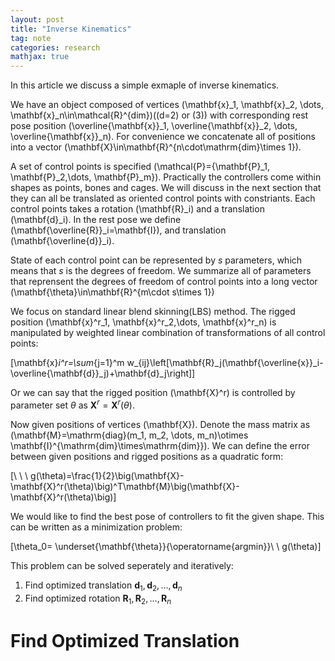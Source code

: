 ```yaml
---
layout: post
title: "Inverse Kinematics"
tag: note
categories: research
mathjax: true
---
```


In this article we discuss a simple exmaple of inverse kinematics.

We have an object composed of vertices \(\mathbf{x}_1, \mathbf{x}_2, \dots, \mathbf{x}_n\in\mathcal{R}^{dim}\)(\(d=2\) or \(3\)) with corresponding rest pose position \(\overline{\mathbf{x}}_1, \overline{\mathbf{x}}_2, \dots, \overline{\mathbf{x}}_n\). For convenience we concatenate all of positions into a vector \(\mathbf{X}\in\mathbf{R}^{n\cdot\mathrm{dim}\times 1}\). 

A set of control points is specified \(\mathcal{P}=\{\mathbf{P}_1, \mathbf{P}_2,\dots, \mathbf{P}_m\}\). Practically the controllers come within shapes as points, bones and cages. We will discuss in the next section that they can all be translated as oriented control points with constriants. Each control points takes a rotation \(\mathbf{R}_i\) and a translation \(\mathbf{d}_i\). In the rest pose we define \(\mathbf{\overline{R}}_i=\mathbf{I}\), and translation \(\mathbf{\overline{d}}_i\). 

State of each control point can be represented by $s$ parameters, which means that $s$ is the degrees of freedom. We summarize all of parameters that reprensent the degrees of freedom of control points into a long vector \(\mathbf{\theta}\in\mathbf{R}^{m\cdot s\times 1}\)

We focus on standard linear blend skinning(LBS) method. The rigged position \(\mathbf{x}^r_1, \mathbf{x}^r_2,\dots, \mathbf{x}^r_n\) is manipulated by weighted linear combination of transformations of all control points:

\[\mathbf{x}_i^r=\sum_{j=1}^m w_{ij}\left[\mathbf{R}_j(\mathbf{\overline{x}}_i-\overline{\mathbf{d}}_j)+\mathbf{d}_j\right]\]

Or we can say that the rigged position \(\mathbf{X}^r\) is controlled by parameter set $\theta$ as $\mathbf{X}^r=\mathbf{X}^r(\theta)$.

Now given positions of vertices \(\mathbf{X}\). Denote the mass matrix as \(\mathbf{M}=\mathrm{diag}(m_1, m_2, \dots, m_n)\otimes \mathbf{I}^{\mathrm{dim}\times\mathrm{dim}}\). We can define the error between given positions and rigged positions as a quadratic form:

\[\ \ \ g(\theta)=\frac{1}{2}\big(\mathbf{X}-\mathbf{X}^r(\theta)\big)^T\mathbf{M}\big(\mathbf{X}-\mathbf{X}^r(\theta)\big)\]

We would like to find the best pose of controllers to fit the given shape. This can be written as a minimization problem:

\[\theta_0= \underset{\mathbf{\theta}}{\operatorname{argmin}}\ \ g(\theta)\]

This problem can be solved seperately and iteratively:

1. Find optimized translation $\mathbf{d}_1, \mathbf{d}_2, \dots, \mathbf{d}_n$
2. Find optimized rotation $\mathbf{R}_1, \mathbf{R}_2, \dots, \mathbf{R}_n$

# Find Optimized Translation





